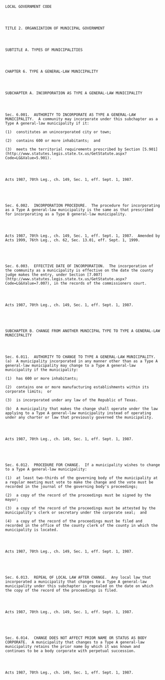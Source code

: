 ﻿
    
    
    	
    					
    
    
    LOCAL GOVERNMENT CODE
    
      
    
    
    TITLE 2. ORGANIZATION OF MUNICIPAL GOVERNMENT
    
      
    
    
    SUBTITLE A. TYPES OF MUNICIPALITIES
    
      
    
    
    CHAPTER 6. TYPE A GENERAL-LAW MUNICIPALITY
    
      
    
    
    SUBCHAPTER A. INCORPORATION AS TYPE A GENERAL-LAW MUNICIPALITY
    
      
    
    
    Sec. 6.001.  AUTHORITY TO INCORPORATE AS TYPE A GENERAL-LAW MUNICIPALITY.  A community may incorporate under this subchapter as a Type A general-law municipality if it:
    
    (1)  constitutes an unincorporated city or town;
    
    (2)  contains 600 or more inhabitants;  and
    
    (3)  meets the territorial requirements prescribed by Section [5.901](http://www.statutes.legis.state.tx.us/GetStatute.aspx?Code=LG&Value=5.901).
    
    
    
    
    Acts 1987, 70th Leg., ch. 149, Sec. 1, eff. Sept. 1, 1987.
    
    
    
    
    
    Sec. 6.002.  INCORPORATION PROCEDURE.  The procedure for incorporating as a Type A general-law municipality is the same as that prescribed for incorporating as a Type B general-law municipality.
    
    
    
    
    Acts 1987, 70th Leg., ch. 149, Sec. 1, eff. Sept. 1, 1987.  Amended by Acts 1999, 76th Leg., ch. 62, Sec. 13.01, eff. Sept. 1, 1999.
    
    
    
    
    
    Sec. 6.003.  EFFECTIVE DATE OF INCORPORATION.  The incorporation of the community as a municipality is effective on the date the county judge makes the entry, under Section [7.007](http://www.statutes.legis.state.tx.us/GetStatute.aspx?Code=LG&Value=7.007), in the records of the commissioners court.
    
    
    
    
    Acts 1987, 70th Leg., ch. 149, Sec. 1, eff. Sept. 1, 1987.
    
    
    
    
    
    SUBCHAPTER B. CHANGE FROM ANOTHER MUNICIPAL TYPE TO TYPE A GENERAL-LAW MUNICIPALITY
    
      
    
    
    Sec. 6.011.  AUTHORITY TO CHANGE TO TYPE A GENERAL-LAW MUNICIPALITY.  (a)  A municipality incorporated in any manner other than as a Type A general-law municipality may change to a Type A general-law municipality if the municipality:
    
    (1)  has 600 or more inhabitants;
    
    (2)  contains one or more manufacturing establishments within its corporate limits;  or
    
    (3)  is incorporated under any law of the Republic of Texas.
    
    (b)  A municipality that makes the change shall operate under the law applying to a Type A general-law municipality instead of operating under any charter or law that previously governed the municipality.
    
    
    
    
    Acts 1987, 70th Leg., ch. 149, Sec. 1, eff. Sept. 1, 1987.
    
    
    
    
    
    Sec. 6.012.  PROCEDURE FOR CHANGE.  If a municipality wishes to change to a Type A general-law municipality:
    
    (1)  at least two-thirds of the governing body of the municipality at a regular meeting must vote to make the change and the vote must be recorded in the journal of the governing body's proceedings;
    
    (2)  a copy of the record of the proceedings must be signed by the mayor;
    
    (3)  a copy of the record of the proceedings must be attested by the municipality's clerk or secretary under the corporate seal;  and
    
    (4)  a copy of the record of the proceedings must be filed and recorded in the office of the county clerk of the county in which the municipality is located.
    
    
    
    
    Acts 1987, 70th Leg., ch. 149, Sec. 1, eff. Sept. 1, 1987.
    
    
    
    
    
    Sec. 6.013.  REPEAL OF LOCAL LAW AFTER CHANGE.  Any local law that incorporated a municipality that changes to a Type A general-law municipality under this subchapter is repealed on the date on which the copy of the record of the proceedings is filed.
    
    
    
    
    Acts 1987, 70th Leg., ch. 149, Sec. 1, eff. Sept. 1, 1987.
    
    
    
    
    
    Sec. 6.014.  CHANGE DOES NOT AFFECT PRIOR NAME OR STATUS AS BODY CORPORATE.  A municipality that changes to a Type A general-law municipality retains the prior name by which it was known and continues to be a body corporate with perpetual succession.
    
    
    
    
    Acts 1987, 70th Leg., ch. 149, Sec. 1, eff. Sept. 1, 1987.
    
    
    
    
    				
